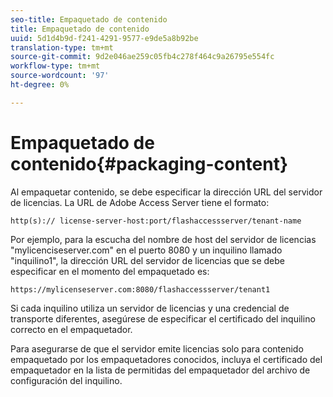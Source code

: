 ```yaml
---
seo-title: Empaquetado de contenido
title: Empaquetado de contenido
uuid: 5d1d4b9d-f241-4291-9577-e9de5a8b92be
translation-type: tm+mt
source-git-commit: 9d2e046ae259c05fb4c278f464c9a26795e554fc
workflow-type: tm+mt
source-wordcount: '97'
ht-degree: 0%

---
```



# Empaquetado de contenido{#packaging-content}

Al empaquetar contenido, se debe especificar la dirección URL del servidor de licencias. La URL de Adobe Access Server tiene el formato:

```
http(s):// license-server-host:port/flashaccessserver/tenant-name
```

Por ejemplo, para la escucha del nombre de host del servidor de licencias &quot;mylicenciseserver.com&quot; en el puerto 8080 y un inquilino llamado &quot;inquilino1&quot;, la dirección URL del servidor de licencias que se debe especificar en el momento del empaquetado es:

```
https://mylicenseserver.com:8080/flashaccessserver/tenant1
```

Si cada inquilino utiliza un servidor de licencias y una credencial de transporte diferentes, asegúrese de especificar el certificado del inquilino correcto en el empaquetador.

Para asegurarse de que el servidor emite licencias solo para contenido empaquetado por los empaquetadores conocidos, incluya el certificado del empaquetador en la lista de permitidas del empaquetador del archivo de configuración del inquilino.
